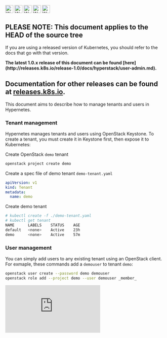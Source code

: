 <!-- BEGIN MUNGE: UNVERSIONED_WARNING -->

<!-- BEGIN STRIP_FOR_RELEASE -->

<img src="http://kubernetes.io/img/warning.png" alt="WARNING"
     width="25" height="25">
<img src="http://kubernetes.io/img/warning.png" alt="WARNING"
     width="25" height="25">
<img src="http://kubernetes.io/img/warning.png" alt="WARNING"
     width="25" height="25">
<img src="http://kubernetes.io/img/warning.png" alt="WARNING"
     width="25" height="25">
<img src="http://kubernetes.io/img/warning.png" alt="WARNING"
     width="25" height="25">

<h2>PLEASE NOTE: This document applies to the HEAD of the source tree</h2>

If you are using a released version of Kubernetes, you should
refer to the docs that go with that version.

<strong>
The latest 1.0.x release of this document can be found
[here](http://releases.k8s.io/release-1.0/docs/hyperstack/user-admin.md).

Documentation for other releases can be found at
[releases.k8s.io](http://releases.k8s.io).
</strong>
--

<!-- END STRIP_FOR_RELEASE -->

<!-- END MUNGE: UNVERSIONED_WARNING -->

This document aims to describe how to manage tenants and users in Hypernetes.

### Tenant management

Hypernetes manages tenants and users using OpenStack Keystone. To create a tenant, you must create it in Keystone first, then expose it to Kubernetes:

Create OpenStack `demo` tenant

```sh
openstack project create demo
```

Create a spec file of demo tenant `demo-tenant.yaml`

```yaml
apiVersion: v1
kind: Tenant
metadata:
  name: demo
```

Create demo tenant

```sh
# kubectl create -f ./demo-tenant.yaml
# kubectl get tenant
NAME      LABELS    STATUS    AGE
default   <none>    Active    23h
demo      <none>    Active    57m
```

### User management

You can simply add users to any existing tenant using an OpenStack client. For exmaple, these commands add a `demouser` to tenant `demo`:

```sh
openstack user create --password demo demouser
openstack role add --project demo --user demouser _member_
```



<!-- BEGIN MUNGE: GENERATED_ANALYTICS -->
[![Analytics](https://kubernetes-site.appspot.com/UA-36037335-10/GitHub/docs/hyperstack/user-admin.md?pixel)]()
<!-- END MUNGE: GENERATED_ANALYTICS -->
